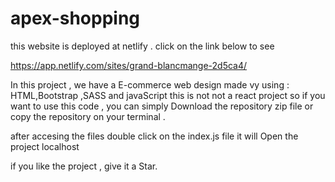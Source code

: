 # apex-shopping
this website is deployed at netlify . click on the link below to see

https://app.netlify.com/sites/grand-blancmange-2d5ca4/

In this project , we have a E-commerce web design made vy using : HTML,Bootstrap ,SASS and javaScript
this is not not a react project so  if you want to use this code , you can simply Download the repository zip file 
or 
copy the repository on your terminal .

after accesing the files  double click on the index.js file 
it will Open the project localhost 

if you like  the project , give it a Star.
